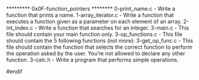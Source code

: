 ********* 0x0F-function_pointers ********
0-print_name.c - Write a function that prints a name.
1-array_iterator.c - Write a function that executes a function given as a parameter on each element of an array.
2-int_index.c - Write a function that searches for an integer.
3-main.c - This file should contain your main function only.
3-op_functions.c - This file should contain the 5 following functions (not more):
3-get_op_func.c - This file should contain the function that selects the correct function to perform the operation asked by the user. You’re not allowed to declare any other function.
3-calc.h - Write a program that performs simple operations.

#endif
